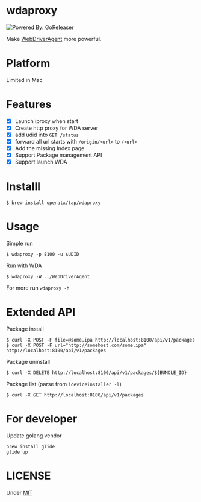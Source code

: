 # wdaproxy
[![Powered By: GoReleaser](https://img.shields.io/badge/powered%20by-goreleaser-green.svg?style=flat-square)](https://github.com/goreleaser)

Make [WebDriverAgent](https://github.com/facebook/WebDriverAgent) more powerful.

# Platform
Limited in Mac

# Features
- [x] Launch iproxy when start
- [x] Create http proxy for WDA server
- [x] add udid into `GET /status`
- [x] forward all url starts with `/origin/<url>` to `/<url>`
- [x] Add the missing Index page
- [x] Support Package management API
- [x] Support launch WDA

# Installl
```
$ brew install openatx/tap/wdaproxy
```

# Usage
Simple run 

```
$ wdaproxy -p 8100 -u $UDID
```

Run with WDA

```
$ wdaproxy -W ../WebDriverAgent
```

For more run `wdaproxy -h`

# Extended API
Package install

```
$ curl -X POST -F file=@some.ipa http://localhost:8100/api/v1/packages
$ curl -X POST -F url="http://somehost.com/some.ipa" http://localhost:8100/api/v1/packages
```

Package uninstall

```
$ curl -X DELETE http://localhost:8100/api/v1/packages/${BUNDLE_ID}
```

Package list (parse from `ideviceinstaller -l`)

```
$ curl -X GET http://localhost:8100/api/v1/packages
```

# For developer
Update golang vendor
```
brew install glide
glide up
```

# LICENSE
Under [MIT](LICENSE)
